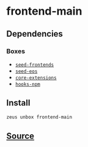 
frontend-main 
====================




## Dependencies
### Boxes
* [`seed-frontends`](seed-frontends.md)
* [`seed-eos`](seed-eos.md)
* [`core-extensions`](core-extensions.md)
* [`hooks-npm`](hooks-npm.md)




## Install
```bash
zeus unbox frontend-main
```












## [Source](https://github.com/liquidapps-io/zeus-sdk/tree/master/boxes/groups/frontends/frontend-main)
